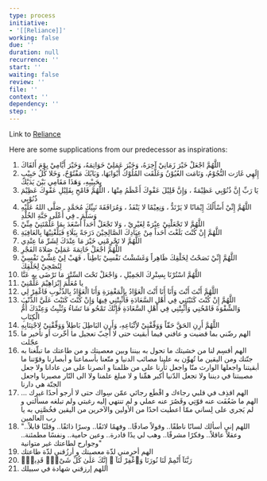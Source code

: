 ```yaml
---
type: process
initiative:
- '[[Reliance]]'
working: false
due: ''
duration: null
recurrence: ''
start: ''
waiting: false
review: ''
file: ''
context: ''
dependency: ''
step: ''
---
```


Link to [Reliance](docs/sidebar1/Initiatives/good%20traits/Reliance.md)

Here are some supplications from our predecessor as inspirations:

1. اللَّهُمَّ اجْعَلْ خَيْرَ زَمَانِيْ آخِرَهُ، وَخَيْرَ عَمَلِيْ خَوَاتِمَهُ، وَخَيْرَ أَيَّامِيْ يِوْمَ أَلقَاكَ
2. إِلَهِي غَارَت النُّجُوْمُ، وَنَامَت العُيُوْنُ وَغَلَّقَت المُلُوْكُ أَبْوَابَهَا، وَبَابُكَ مَفْتُوْحٌ، وَخَلا كُلُ حَبِيْبٍ بِحَبِيْبِهِ، وَهَذَا مَقَامِي بَيْنَ يَدَيْكَ
3. يَا رَبِّ إِنَّ ذُنُوْبِي عَظِيْمَةٌ ، وَإِنَّ قَلِيْلَ عَفْوِكَ أَعْظَمُ مِنْهَا ، اللَّهُمَّ فَامْحِ بِقَلِيْلِ عَفْوِكَ عَظِيْمَ ذُنُوْبِي
4. اللَّهُمَّ إِنِّيْ أَسْأَلُكَ إِيْمَانًا لا يَرْتَدُّ ، وَنِعِيْمًا لا يَنْفَدُ ، وَمُرَافَقَةَ نَبِيِّكَ مُحَمَّدٍ ـ صَلَّى اللهُ عَلَيْهِ وَسَلَّمَ ـ فِي أَعْلَى جَنَّةِ الخُلْدِ
5. اللَّهُمَّ لا تَجْعَلْنِيْ عِبْرَةً لِغَيْرِيْ ، وَلا تَجْعَلْ أَحَداً أَسْعَدَ بِمَا عَلَّمْتَنِيْ مِنِّيْ
6. اللَّهُمَّ إِنْ كُنْتَ بَلَغْتَ أَحَداً مِنْ عِبَادِكَ الصَّالِحِيْنَ دَرَجَةً بِبَلَاءٍ فَبَلِّغْنِيْهَا بِالعَافِيَةِ
7. اللَّهُمَّ لا تَحْرِمْنِي خَيْرَ مَا عِنْدَكَ لِشَرِّ مَا عِنْدِي
8. اللَّهُمَّ اجْعَلْ خَاتِمَةَ عَمَلِيْ صَلاةَ الفَجْرِ
9. اللَّهُمَّ إِنِّيْ نَصَحْتُ لِخَلْقِكَ ظَاهِراً وَغَشَشْتُ نَفْسِيْ بَاطِناً ، فَهَبْ لِيْ غِشِّيْ نَفْسِيْ لِنُصْحِيْ لِخَلْقِكَ
10. اللَّهُمَّ اسْتُرْنَا بِسِتْرِكَ الجَمِيْلِ ، وَاجْعَلْ تَحْتَ السِّتْرَ مَا تَرْضَى بِهِ عَنَّا
11. يا مُعَلِّمَ إِبْرَاهِيْمَ عَلِّمْنِيْ
12. اللَّهُمَّ أَنْتَ أَنْتَ وَأَنَا أَنَا أَنْتَ الْعَوَّادُ بِالْمَغْفِرَةِ وَأَنَا الْعَوَّادُ بِالذُنُوبِ فَاغْفِرْ لِي
13. اللَّهُمَّ إِنْ كُنْتَ كَتَبْتَنِي فِي أَهْلِ السَّعَادَةِ فَأَثْبِتْنِي فِيهَا وَإِنْ كُنْتَ كَتَبْتَ عَلَيَّ الذَّنْبَ وَالشِّقْوَةَ فَامْحُنِي وَأَثْبِتْنِي فِي أَهْلِ السَّعَادَةِ فَإِنَّكَ تَمْحُو مَا تَشَاءُ وَتُثْبِتُ وَعِنْدَكَ أُمُّ الْكِتَابِ
14. اللَّهُمَّ أَرِنِ الحَقَّ حَقّاً وَوَفِّقْنِيْ لأِتِّبَاعِهِ، وَأَرِنِ البَاطِلَ بَاطِلاً وَوَفِّقْنِيْ لِاجْتِنَابِهِ
15. الهم رضّني بما قضيت و عافني فيما أبقيت حتى لا أحِبّ تعجيل ما أخّرت أو تأخير ما عجّلت
16. الهم أقسِم لنا من خشيتك ما تحول به بيننا وبين معصيتك و من طاعتك ما تبلّغنا به جنّتك ومن اليقين ما تُهوِّن به علينا مصائب الدنيا و متّعنا بأسماعنا و أبصارنا وقوّتنا ما أبقيتنا واجعلها الوارث منّا واجعل ثأرنا على من ظلمنا و انصرنا على من عادانا ولا جعل مصيبتنا في ديننا ولا تجعل الدّنيا أكبر همِّنا و لا مبلغ علمنا ولا الى النّار مصيرنا واجعل الجنّة هي دارنا
17. الهم اقذِف في قلبي رجاءك و اقْطَع رجائي عمّن سِواك حتى لا أرجو أحدًا غيرك …الهم ما ضَعُفَت عنه قوّتِي وقَصُرَ عنه عملي و لم تنتهي إليه رغبتي ولم تبلغه مسألتي و لم يَجري على لِساني ممّا اعطيت احدًا من الأولين والآخرين من اليقين فخُصَّنِي به يا رب العالمين
18. "اللهم إني أسألك لسانًا ناطقًا.. وقولاً صادقًا.. وفهمًا لائقًا.. وسرًا ذائقًا.. وقلبًا قابلاً.. وعقلاً عاقلاً.. وفكرًا مشرقًا.. وهب لي يدًا قادرة.. وعين حامية.. ونفسًا مطمئنة.. وجوارح لطاعتك غير متوانية"
19. الهم أحرِمني لذّة معصيتك و أرزُقني لذّة طاعتك
20. رَبَّنَآ أَتْمِمْ لَنَا نُورَنَا وَٱغْفِرْ لَنَآ ۖ إِنَّكَ عَلَىٰ كُلِّ شَىْءٍۢ قَدِيرٌۭ
21. اللهم إرزقني شهادة في سبيلك
